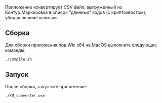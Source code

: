 Приложение конвертирует CSV файл, выгруженный из Контур.Маркировка в список "длинных" кодов (с криптохвостом), убирая лишние кавычки.

## Сборка

Для сборки приложения под Win x64 на MacOS выполните следующие команды:

```bash
./compile.sh
```

## Запуск

После сборки, запустите приложение:

```bash
./KM_converter.exe
```
